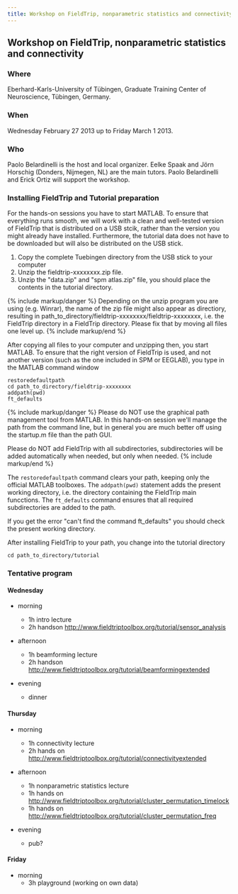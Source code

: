 ```yaml
---
title: Workshop on FieldTrip, nonparametric statistics and connectivity
---
```


## Workshop on FieldTrip, nonparametric statistics and connectivity

### Where

Eberhard-Karls-University of Tübingen, Graduate Training Center of Neuroscience, Tübingen, Germany.

### When

Wednesday February 27 2013 up to Friday March 1 2013.

### Who

Paolo Belardinelli is the host and local organizer. Eelke Spaak and Jörn Horschig (Donders, Nijmegen, NL) are the main tutors. Paolo Belardinelli and Erick Ortiz will support the workshop.

### Installing FieldTrip and Tutorial preparation

For the hands-on sessions you have to start MATLAB. To ensure that
everything runs smooth, we will work with a clean and well-tested
version of FieldTrip that is distributed on a USB stcik, rather than the version you might already
have installed. Furthermore, the tutorial data does not have to be
downloaded but will also be distributed on the USB stick.

1.  Copy the complete Tuebingen directory from the USB stick to your computer
2.  Unzip the fieldtrip-xxxxxxxx.zip file.
3.  Unzip the "data.zip" and "spm atlas.zip" file, you should place the contents in the tutorial directory.

{% include markup/danger %}
Depending on the unzip program you are using (e.g. Winrar), the name of the zip file might also appear as directiory, resulting in path_to_directory/fieldtrip-xxxxxxxx/fieldtrip-xxxxxxxx, i.e. the FieldTrip directory in a FieldTrip directory. Please fix that by moving all files one level up.
{% include markup/end %}

After copying all files to your computer and unzipping then, you start MATLAB. To ensure that the right version of FieldTrip is used, and not another version (such as the one included in SPM or EEGLAB), you type in the MATLAB command window

    restoredefaultpath
    cd path_to_directory/fieldtrip-xxxxxxxx
    addpath(pwd)
    ft_defaults

{% include markup/danger %}
Please do NOT use the graphical path management tool from MATLAB. In this hands-on session we'll manage the path from the command line, but in general you are much better off using the startup.m file than the path GUI.

Please do NOT add FieldTrip with all subdirectories, subdirectories will be added automatically when needed, but only when needed.
{% include markup/end %}

The `restoredefaultpath` command clears your path, keeping only the official MATLAB toolboxes. The `addpath(pwd)` statement adds the present working directory, i.e. the directory containing the FieldTrip main funcctions. The `ft_defaults` command ensures that all required subdirectories are added to the path.

If you get the error "can't find the command ft_defaults" you should check the present working directory.

After installing FieldTrip to your path, you change into the tutorial directory

    cd path_to_directory/tutorial

### Tentative program

#### Wednesday

- morning

  - 1h intro lecture
  - 2h handson <http://www.fieldtriptoolbox.org/tutorial/sensor_analysis>

- afternoon

  - 1h beamforming lecture
  - 2h handson <http://www.fieldtriptoolbox.org/tutorial/beamformingextended>

- evening
  - dinner

#### Thursday

- morning

  - 1h connectivity lecture
  - 2h hands on <http://www.fieldtriptoolbox.org/tutorial/connectivityextended>

- afternoon

  - 1h nonparametric statistics lecture
  - 1h hands on <http://www.fieldtriptoolbox.org/tutorial/cluster_permutation_timelock>
  - 1h hands on <http://www.fieldtriptoolbox.org/tutorial/cluster_permutation_freq>

- evening
  - pub?

#### Friday

- morning
  - 3h playground (working on own data)
